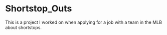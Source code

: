 # Shortstop_Outs
This is a project I worked on when applying for a job with a team in the MLB about shortstops.
